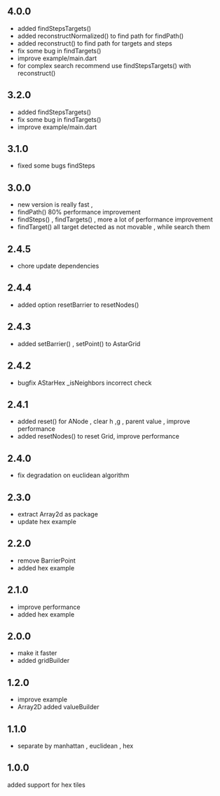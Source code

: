 
## 4.0.0
  - added findStepsTargets()
  - added reconstructNormalized() to find path for findPath() 
  - added reconstruct() to find path for targets and steps 
  - fix some bug in findTargets()
  - improve example/main.dart
  - for complex search recommend use findStepsTargets() with reconstruct() 

## 3.2.0
  - added findStepsTargets()
  - fix some bug in findTargets()
  - improve example/main.dart

## 3.1.0
  - fixed some bugs findSteps

## 3.0.0
  - new version is really fast ,
  - findPath() 80% performance improvement 
  - findSteps() , findTargets() , more a lot of performance improvement
  - findTarget() all target detected as not movable  , while search them

## 2.4.5
  - chore update dependencies

## 2.4.4
  - added option resetBarrier  to resetNodes()

## 2.4.3
  - added setBarrier() , setPoint() to AstarGrid

## 2.4.2
  - bugfix AStarHex _isNeighbors incorrect check

## 2.4.1
  - added reset() for ANode , clear h ,g , parent value , improve performance 
  - added resetNodes() to reset Grid, improve performance 

## 2.4.0
  - fix degradation on euclidean algorithm 

## 2.3.0
  - extract Array2d as package
  - update hex example 

## 2.2.0
  - remove BarrierPoint 
  - added hex example 

## 2.1.0
  - improve performance 
  - added hex example 

## 2.0.0
   - make it faster 
   - added gridBuilder

## 1.2.0
  - improve example 
  - Array2D added valueBuilder

## 1.1.0
  - separate by  manhattan , euclidean , hex  

## 1.0.0
  added support for hex tiles


